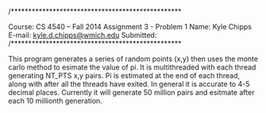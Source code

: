 /*************************************************

Course: CS 4540 – Fall 2014
Assignment 3 - Problem 1
Name: Kyle Chipps
E-mail: kyle.d.chipps@wmich.edu
Submitted:  /*************************************************

This program generates a series of random points (x,y) then uses the monte carlo method to esimate the value of pi.
It is multithreaded with each thread generating NT_PTS x,y pairs.  Pi is estimated at the end of each thread, along with 
after all the threads have exited.  In general it is accurate to 4-5 decimal places.  Currently it will generate 50 million 
pairs and esitmate after each 10 millionth generation.